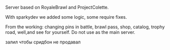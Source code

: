 Server  based on RoyaleBrawl and ProjectColette.

With sparkydev we added some logic, some require fixes.

From the working: changing pins in battle, brawl pass, shop, catalog, trophy road, well,and see for yourself. Do not use as the main server.

залил чтобы сридбон не продавал